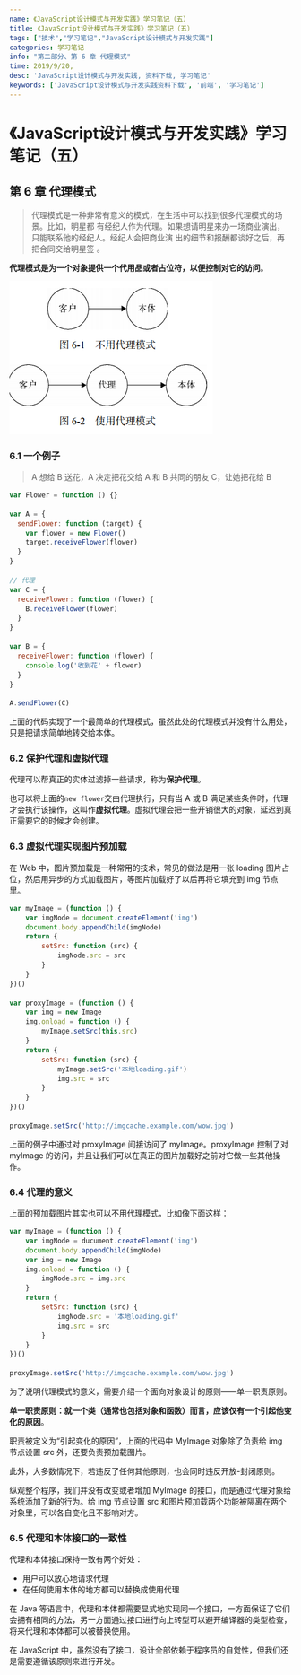 ```yaml
---
name: 《JavaScript设计模式与开发实践》学习笔记（五）
title: 《JavaScript设计模式与开发实践》学习笔记（五）
tags: ["技术","学习笔记","JavaScript设计模式与开发实践"]
categories: 学习笔记
info: "第二部分、第 6 章 代理模式"
time: 2019/9/20,
desc: 'JavaScript设计模式与开发实践, 资料下载, 学习笔记'
keywords: ['JavaScript设计模式与开发实践资料下载', '前端', '学习笔记']
---
```


# 《JavaScript设计模式与开发实践》学习笔记（五）

## 第 6 章 代理模式

> 代理模式是一种非常有意义的模式，在生活中可以找到很多代理模式的场景。比如，明星都 有经纪人作为代理。如果想请明星来办一场商业演出，只能联系他的经纪人。经纪人会把商业演 出的细节和报酬都谈好之后，再把合同交给明星签 。

**代理模式是为一个对象提供一个代用品或者占位符，以便控制对它的访问**。

![proxyPattern-1.png](./images/proxyPattern-1.png)

### 6.1 一个例子

> A 想给 B 送花，A 决定把花交给 A 和 B 共同的朋友 C，让她把花给 B

```javascript
var Flower = function () {}

var A = {
  sendFlower: function (target) {
    var flower = new Flower()
    target.receiveFlower(flower)
  }
}

// 代理
var C = {
  receiveFlower: function (flower) {
    B.receiveFlower(flower)
  }
}

var B = {
  receiveFlower: function (flower) {
    console.log('收到花' + flower)
  }
}

A.sendFlower(C)
```

上面的代码实现了一个最简单的代理模式，虽然此处的代理模式并没有什么用处，只是把请求简单地转交给本体。

### 6.2 保护代理和虚拟代理

代理可以帮真正的实体过滤掉一些请求，称为**保护代理**。

也可以将上面的`new flower`交由代理执行，只有当 A 或 B 满足某些条件时，代理才会执行该操作，这叫作**虚拟代理**。虚拟代理会把一些开销很大的对象，延迟到真正需要它的时候才会创建。

### 6.3 虚拟代理实现图片预加载

在 Web 中，图片预加载是一种常用的技术，常见的做法是用一张 loading 图片占位，然后用异步的方式加载图片，等图片加载好了以后再将它填充到 img 节点里。

```javascript
var myImage = (function () {
    var imgNode = document.createElement('img')
    document.body.appendChild(imgNode)
    return {
        setSrc: function (src) {
            imgNode.src = src
        }
    }
})()

var proxyImage = (function () {
    var img = new Image
    img.onload = function () {
        myImage.setSrc(this.src)
    }
    return {
        setSrc: function (src) {
            myImage.setSrc('本地loading.gif')
            img.src = src
        }
    }
})()

proxyImage.setSrc('http://imgcache.example.com/wow.jpg')
```

上面的例子中通过对 proxyImage 间接访问了 myImage。proxyImage 控制了对 myImage 的访问，并且让我们可以在真正的图片加载好之前对它做一些其他操作。

### 6.4 代理的意义

上面的预加载图片其实也可以不用代理模式，比如像下面这样：

```javascript
var myImage = (function () {
    var imgNode = ducument.createElement('img')
    document.body.appendChild(imgNode)
    var img = new Image
    img.onload = function () {
        imgNode.src = img.src
    }
    return {
        setSrc: function (src) {
            imgNode.src = '本地loading.gif'
            img.src = src
        }
    }
})()

proxyImage.setSrc('http://imgcache.example.com/wow.jpg')
```

为了说明代理模式的意义，需要介绍一个面向对象设计的原则——单一职责原则。

**单一职责原则：就一个类（通常也包括对象和函数）而言，应该仅有一个引起他变化的原因**。

职责被定义为“引起变化的原因”，上面的代码中 MyImage 对象除了负责给 img 节点设置 src 外，还要负责预加载图片。

此外，大多数情况下，若违反了任何其他原则，也会同时违反开放-封闭原则。

纵观整个程序，我们并没有改变或者增加 MyImage 的接口，而是通过代理对象给系统添加了新的行为。给 img 节点设置 src 和图片预加载两个功能被隔离在两个对象里，可以各自变化且不影响对方。

### 6.5 代理和本体接口的一致性

代理和本体接口保持一致有两个好处：

- 用户可以放心地请求代理
- 在任何使用本体的地方都可以替换成使用代理

在 Java 等语言中，代理和本体都需要显式地实现同一个接口，一方面保证了它们会拥有相同的方法，另一方面通过接口进行向上转型可以避开编译器的类型检查，将来代理和本体都可以被替换使用。

在 JavaScript 中，虽然没有了接口，设计全部依赖于程序员的自觉性，但我们还是需要遵循该原则来进行开发。